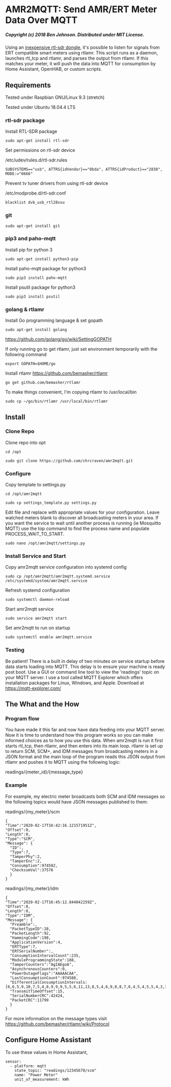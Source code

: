 # AMR2MQTT: Send AMR/ERT Meter Data Over MQTT

##### Copyright (c) 2018 Ben Johnson. Distributed under MIT License.

Using an [inexpensive rtl-sdr dongle](https://www.amazon.com/s/ref=nb_sb_noss?field-keywords=RTL2832U), it's possible to listen for signals from ERT compatible smart meters using rtlamr. This script runs as a daemon, launches rtl_tcp and rtlamr, and parses the output from rtlamr. If this matches your meter, it will push the data into MQTT for consumption by Home Assistant, OpenHAB, or custom scripts.

## Requirements

Tested under Raspbian GNU/Linux 9.3 (stretch)

Tested under Ubuntu 18.04.4 LTS

### rtl-sdr package

Install RTL-SDR package

`sudo apt-get install rtl-sdr`

Set permissions on rtl-sdr device

/etc/udev/rules.d/rtl-sdr.rules

`SUBSYSTEMS=="usb", ATTRS{idVendor}=="0bda", ATTRS{idProduct}=="2838", MODE:="0666"`

Prevent tv tuner drivers from using rtl-sdr device

/etc/modprobe.d/rtl-sdr.conf

`blacklist dvb_usb_rtl28xxu`

### git

`sudo apt-get install git`

### pip3 and paho-mqtt

Install pip for python 3

`sudo apt-get install python3-pip`

Install paho-mqtt package for python3

`sudo pip3 install paho-mqtt`

Install psutil package for python3

`sudo pip3 install psutil`

### golang & rtlamr

Install Go programming language & set gopath

`sudo apt-get install golang`

https://github.com/golang/go/wiki/SettingGOPATH

If only running go to get rtlamr, just set environment temporarily with the following command

`export GOPATH=$HOME/go`


Install rtlamr https://github.com/bemasher/rtlamr

`go get github.com/bemasher/rtlamr`

To make things convenient, I'm copying rtlamr to /usr/local/bin

`sudo cp ~/go/bin/rtlamr /usr/local/bin/rtlamr`

## Install

### Clone Repo
Clone repo into opt

`cd /opt`

`sudo git clone https://github.com/chrcraven/amr2mqtt.git`

### Configure

Copy template to settings.py

`cd /opt/amr2mqtt`

`sudo cp settings_template.py settings.py`

Edit file and replace with appropriate values for your configuration. Leave watched meters blank to discover all broadcasting meters in your area. If you want the service to wait until another process is running (ie Mosquitto MQTT) use the top command to find the process name and populate PROCESS_WAIT_TO_START.

`sudo nano /opt/amr2mqtt/settings.py`

### Install Service and Start

Copy amr2mqtt service configuration into systemd config

`sudo cp /opt/amr2mqtt/amr2mqtt.systemd.service /etc/systemd/system/amr2mqtt.service`

Refresh systemd configuration

`sudo systemctl daemon-reload`

Start amr2mqtt service

`sudo service amr2mqtt start`

Set amr2mqtt to run on startup

`sudo systemctl enable amr2mqtt.service`


### Testing

Be patient! There is a built in delay of two minutes on service startup before data starts loading into MQTT. This delay is to ensure your machine is ready post boot. Use a GUI or command line tool to view the 'readings' topic on your MQTT server. I use a tool called MQTT Explorer which offers installation packages for Linux, Windows, and Apple. Download at https://mqtt-explorer.com/

## The What and the How

### Program flow
You have made it this far and now have data feeding into your MQTT server. Now it is time to understand how this program works so you can make informed choices as to how you use this data. When amr2mqtt is run it first starts rtl_tcp, then rtlamr, and then enters into its main loop. rtlamr is set up to return SCM, SCM+, and IDM messages from broadcasting meters in a JSON format and the main loop of the program reads this JSON output from rtlamr and pushes it to MQTT using the following logic:

readings/{meter_id}/{message_type}

### Example

For example, my electric meter broadcasts both SCM and IDM messages so the following topics would have JSON messages published to them: 

readings/{my_meter}/scm 

```
{
"Time":"2020-02-17T16:42:16.121571951Z",
"Offset":0,
"Length":0,
"Type":"SCM",
"Message": {
  "ID":,
  "Type":7,
  "TamperPhy":2,
  "TamperEnc":2,
  "Consumption":974582,
  "ChecksumVal":37576
  }
}
```

readings/{my_meter}/idm

```
{
"Time":"2020-02-17T16:45:12.844042259Z",
"Offset":0,
"Length":0,
"Type":"IDM",
"Message": {
  "Preamble":,
  "PacketTypeID":28,
  "PacketLength":92,
  "HammingCode":198,
  "ApplicationVersion":4,
  "ERTType":7,
  "ERTSerialNumber":,
  "ConsumptionIntervalCount":235,
  "ModuleProgrammingState":188,
  "TamperCounters":"AgIAEgoA",
  "AsynchronousCounters":0,
  "PowerOutageFlags":"AAAAACAA",
  "LastConsumptionCount":974588,
  "DifferentialConsumptionIntervals:[6,6,5,9,10,7,5,4,8,9,9,9,5,5,6,11,13,8,5,4,6,9,8,8,7,6,4,5,4,5,5,4,3,3,7,8,8,3,5,5,4,9,12,7,4,3,3],
  "TransmitTimeOffset":15,
  "SerialNumberCRC":42424,
  "PacketCRC":11799
  }
}
```

For more information on the message types visit https://github.com/bemasher/rtlamr/wiki/Protocol

## Configure Home Assistant

To use these values in Home Assistant,
```
sensor:
  - platform: mqtt
    state_topic: "readings/12345678/scm"
    name: "Power Meter"
    unit_of_measurement: kWh
    
  ```

